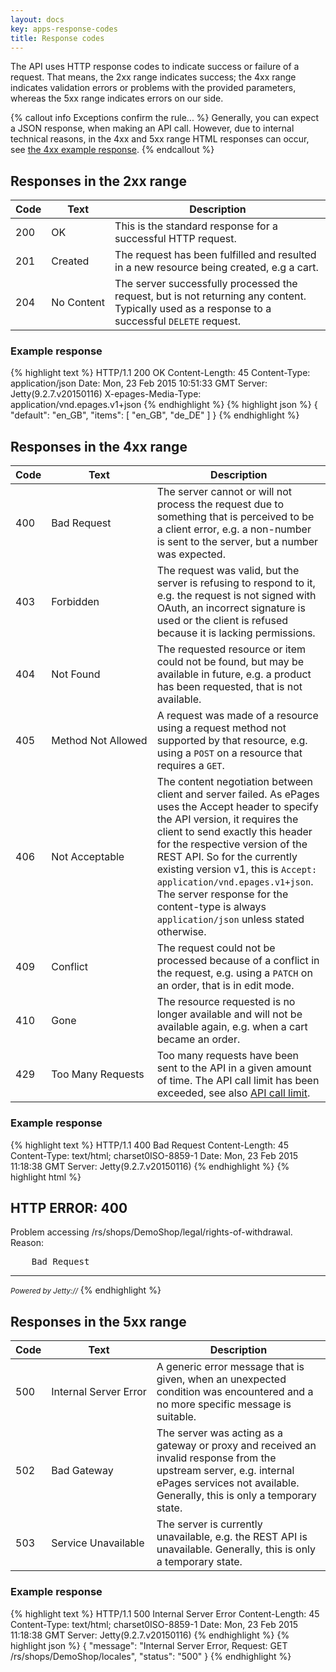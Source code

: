 ```yaml
---
layout: docs
key: apps-response-codes
title: Response codes
---
```


The API uses HTTP response codes to indicate success or failure of a request.
That means, the 2xx range indicates success; the 4xx range indicates validation errors or problems with the provided parameters, whereas the 5xx range indicates errors on our side.

{% callout info Exceptions confirm the rule... %}
Generally, you can expect a JSON response, when making an API call.
However, due to internal technical reasons, in the 4xx and 5xx range HTML responses can occur, see [the 4xx example response](page:apps-response-codes#example-response-1).
{% endcallout %}

## Responses in the 2xx range

| Code      | Text      | Description    |
|---------------|---------------| -------|
| 200       | OK                | This is the standard response for a successful HTTP request.
| 201       | Created           | The request has been fulfilled and resulted in a new resource being created, e.g a cart.
| 204       | No&nbsp;Content   | The server successfully processed the request, but is not returning any content. Typically used as a response to a successful `DELETE` request.

### Example response

{% highlight text %}
HTTP/1.1 200 OK
Content-Length: 45
Content-Type: application/json
Date: Mon, 23 Feb 2015 10:51:33 GMT
Server: Jetty(9.2.7.v20150116)
X-epages-Media-Type: application/vnd.epages.v1+json
{% endhighlight %}
{% highlight json %}
{
    "default": "en_GB",
    "items": [
        "en_GB",
        "de_DE"
    ]
}
{% endhighlight %}

## Responses in the 4xx range

| Code      | Text      | Description    |
|---------------|---------------| -------|
| 400       | Bad&nbsp;Request  | The server cannot or will not process the request due to something that is perceived to be a client error, e.g. a non-number is sent to the server, but a number was expected.
| 403       | Forbidden         | The request was valid, but the server is refusing to respond to it, e.g. the request is not signed with OAuth, an incorrect signature is used or the client is refused because it is lacking permissions.
| 404      | Not&nbsp;Found     | The requested resource or item could not be found, but may be available in future, e.g. a product has been requested, that is not available.
| 405      | Method&nbsp;Not&nbsp;Allowed | A request was made of a resource using a request method not supported by that resource, e.g. using a `POST` on a resource that requires a `GET`.
| 406      | Not&nbsp;Acceptable| The content negotiation between client and server failed. As ePages uses the Accept header to specify the API version, it requires the client to send exactly this header for the respective version of the REST API. So for the currently existing version v1, this is `Accept: application/vnd.epages.v1+json`. The server response for the content-type is always `application/json` unless stated otherwise.
| 409      | Conflict | The request could not be processed because of a conflict in the request, e.g. using a `PATCH` on an order, that is in edit mode.
| 410      | Gone | The resource requested is no longer available and will not be available again, e.g. when a cart became an order.
| 429      | Too Many Requests  | Too many requests have been sent to the API in a given amount of time. The API call limit has been exceeded, see also [API call limit](page:apps-api-call-limit).

### Example response

{% highlight text %}
HTTP/1.1 400 Bad Request
Content-Length: 45
Content-Type: text/html; charset0ISO-8859-1
Date: Mon, 23 Feb 2015 11:18:38 GMT
Server: Jetty(9.2.7.v20150116)
{% endhighlight %}
{% highlight html %}
<head>
<meta http-equiv="Content-Type" content="text/html;charset=ISO-8859-1"/>
<title>Error 400 </title>
</head>
<body>
<h2>HTTP ERROR: 400</h2>
<p>Problem accessing /rs/shops/DemoShop/legal/rights-of-withdrawal. Reason:
<pre>    Bad Request</pre></p>
<hr /><i><small>Powered by Jetty://</small></i>
</body>
</html>
{% endhighlight %}

## Responses in the 5xx range

| Code      | Text      | Description    |
|---------------|---------------| -------|
| 500       | Internal&nbsp;Server&nbsp;Error | A generic error message that is given, when an unexpected condition was encountered and a no more specific message is suitable.
| 502       | Bad&nbsp;Gateway | The server was acting as a gateway or proxy and received an invalid response from the upstream server, e.g. internal ePages services not available. Generally, this is only a temporary state.
| 503       | Service&nbsp;Unavailable | The server is currently unavailable, e.g. the REST API is unavailable. Generally, this is only a temporary state.

### Example response

{% highlight text %}
HTTP/1.1 500 Internal Server Error
Content-Length: 45
Content-Type: text/html; charset0ISO-8859-1
Date: Mon, 23 Feb 2015 11:18:38 GMT
Server: Jetty(9.2.7.v20150116)
{% endhighlight %}
{% highlight json %}
{
    "message": "Internal Server Error, Request: GET /rs/shops/DemoShop/locales",
    "status": "500"
}
{% endhighlight %}
